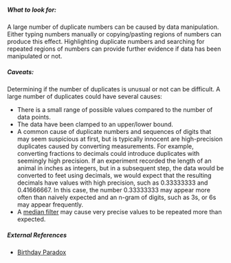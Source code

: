 ##### What to look for:

A large number of duplicate numbers can be caused by data manipulation. Either typing numbers manually or copying/pasting regions of numbers can produce this effect. Highlighting duplicate numbers and searching for repeated regions of numbers can provide further evidence if data has been manipulated or not.

##### Caveats:

Determining if the number of duplicates is unusual or not can be difficult. A large number of duplicates could have several causes:

-   There is a small range of possible values compared to the number of data points.
-   The data have been clamped to an upper/lower bound.
-   A common cause of duplicate numbers and sequences of digits that may seem suspicious at first, but is typically innocent are high-precision duplicates caused by converting measurements. For example, converting fractions to decimals could introduce duplicates with seemingly high precision. If an experiment recorded the length of an animal in inches as integers, but in a subsequent step, the data would be converted to feet using decimals, we would expect that the resulting decimals have values with high precision, such as 0.33333333 and 0.41666667. In this case, the number 0.33333333 may appear more often than naively expected and an n-gram of digits, such as 3s, or 6s may appear frequently.
-   A [median filter](https://en.wikipedia.org/wiki/Median_filter) may cause very precise values to be repeated more than expected.

##### External References

-   [Birthday Paradox](https://en.wikipedia.org/wiki/Birthday_problem)
